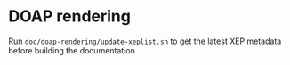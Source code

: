 <!--
SPDX-FileCopyrightText: 2022 Melvin Keskin <melvo@olomono.de>

SPDX-License-Identifier: CC0-1.0
-->

# DOAP rendering

Run `doc/doap-rendering/update-xeplist.sh` to get the latest XEP metadata
before building the documentation.

